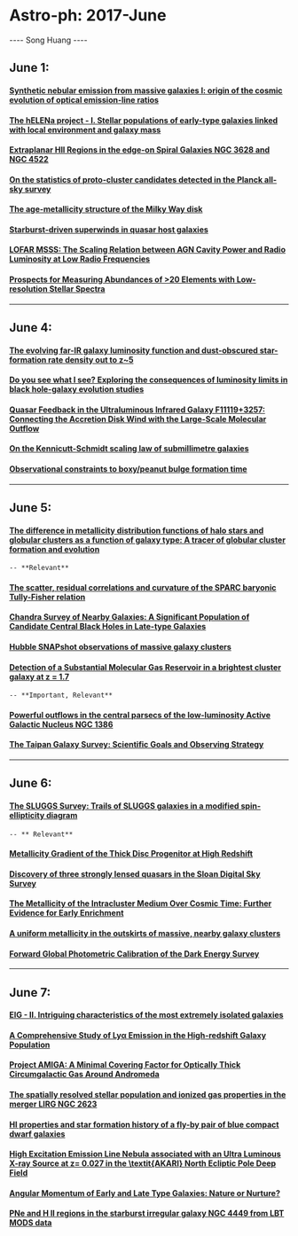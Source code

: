 # Astro-ph: 2017-June

---- Song Huang ----


## June 1:

#### [Synthetic nebular emission from massive galaxies I: origin of the cosmic evolution of optical emission-line ratios](https://arxiv.org/abs/1706.00010)

#### [The hELENa project - I. Stellar populations of early-type galaxies linked with local environment and galaxy mass](https://arxiv.org/abs/1706.00014)

#### [Extraplanar HII Regions in the edge-on Spiral Galaxies NGC 3628 and NGC 4522](https://arxiv.org/abs/1706.00086)

#### [On the statistics of proto-cluster candidates detected in the Planck all-sky survey](https://arxiv.org/abs/1706.00116)

#### [The age-metallicity structure of the Milky Way disk](https://arxiv.org/abs/1706.00018)

#### [Starburst-driven superwinds in quasar host galaxies](https://arxiv.org/abs/1706.00194)

#### [LOFAR MSSS: The Scaling Relation between AGN Cavity Power and Radio Luminosity at Low Radio Frequencies](https://arxiv.org/abs/1706.00225)

#### [Prospects for Measuring Abundances of >20 Elements with Low-resolution Stellar Spectra](https://arxiv.org/abs/1706.00111)

----

## June 4:

#### [The evolving far-IR galaxy luminosity function and dust-obscured star-formation rate density out to z~5](https://arxiv.org/abs/1706.00426)

#### [Do you see what I see? Exploring the consequences of luminosity limits in black hole-galaxy evolution studies](https://arxiv.org/abs/1706.00430)

#### [Quasar Feedback in the Ultraluminous Infrared Galaxy F11119+3257: Connecting the Accretion Disk Wind with the Large-Scale Molecular Outflow](https://arxiv.org/abs/1706.00443)

#### [On the Kennicutt-Schmidt scaling law of submillimetre galaxies](https://arxiv.org/abs/1706.00589)

#### [Observational constraints to boxy/peanut bulge formation time](https://arxiv.org/abs/1706.00766)


----

## June 5:

#### [The difference in metallicity distribution functions of halo stars and globular clusters as a function of galaxy type: A tracer of globular cluster formation and evolution](https://arxiv.org/abs/1706.00939)
    -- **Relevant**

#### [The scatter, residual correlations and curvature of the SPARC baryonic Tully-Fisher relation](https://arxiv.org/abs/1706.01017)

#### [Chandra Survey of Nearby Galaxies: A Significant Population of Candidate Central Black Holes in Late-type Galaxies](https://arxiv.org/abs/1706.01201)

#### [Hubble SNAPshot observations of massive galaxy clusters](https://arxiv.org/abs/1706.01263)

#### [Detection of a Substantial Molecular Gas Reservoir in a brightest cluster galaxy at z = 1.7](https://arxiv.org/abs/1706.01366)
    -- **Important, Relevant**

#### [Powerful outflows in the central parsecs of the low-luminosity Active Galactic Nucleus NGC 1386](https://arxiv.org/abs/1706.01370)

#### [The Taipan Galaxy Survey: Scientific Goals and Observing Strategy](https://arxiv.org/abs/1706.01246)


----

## June 6:

#### [The SLUGGS Survey: Trails of SLUGGS galaxies in a modified spin-ellipticity diagram](https://arxiv.org/abs/1706.01469)
    -- ** Relevant**

#### [Metallicity Gradient of the Thick Disc Progenitor at High Redshift](https://arxiv.org/abs/1706.01474)

#### [Discovery of three strongly lensed quasars in the Sloan Digital Sky Survey](https://arxiv.org/abs/1706.01506)

#### [The Metallicity of the Intracluster Medium Over Cosmic Time: Further Evidence for Early Enrichment](https://arxiv.org/abs/1706.01476)

#### [A uniform metallicity in the outskirts of massive, nearby galaxy clusters](https://arxiv.org/abs/1706.01567)

#### [Forward Global Photometric Calibration of the Dark Energy Survey](https://arxiv.org/abs/1706.01542)


----

## June 7:

#### [EIG - II. Intriguing characteristics of the most extremely isolated galaxies](https://arxiv.org/abs/1706.01884)

#### [A Comprehensive Study of Lyα Emission in the High-redshift Galaxy Population](https://arxiv.org/abs/1706.01886)

#### [Project AMIGA: A Minimal Covering Factor for Optically Thick Circumgalactic Gas Around Andromeda](https://arxiv.org/abs/1706.01893)

#### [The spatially resolved stellar population and ionized gas properties in the merger LIRG NGC 2623](https://arxiv.org/abs/1706.01896)

#### [HI properties and star formation history of a fly-by pair of blue compact dwarf galaxies](https://arxiv.org/abs/1706.01902)

#### [High Excitation Emission Line Nebula associated with an Ultra Luminous X-ray Source at z= 0.027 in the \textit{AKARI} North Ecliptic Pole Deep Field](https://arxiv.org/abs/1706.01986)

#### [Angular Momentum of Early and Late Type Galaxies: Nature or Nurture?](https://arxiv.org/abs/1706.02165)

#### [PNe and H II regions in the starburst irregular galaxy NGC 4449 from LBT MODS data](https://arxiv.org/abs/1706.0208)
